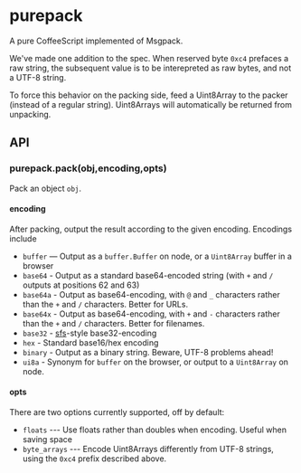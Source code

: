 purepack
========

A pure CoffeeScript implemented of Msgpack.

We've made one addition to the spec.  When reserved byte `0xc4` prefaces
a raw string, the subsequent value is to be interepreted as raw bytes, and
not a UTF-8 string.

To force this behavior on the packing side, feed a Uint8Array to the packer
(instead of a regular string).  Uint8Arrays will automatically be returned
from unpacking.

## API

### purepack.pack(obj,encoding,opts)

Pack an object `obj`.

#### encoding

After packing, output the result according to the given encoding.  Encodings include

* `buffer` — Output as a `buffer.Buffer` on node, or a `Uint8Array` buffer in a browser
* `base64` - Output as a standard base64-encoded string (with `+` and `/` outputs at positions 62 and 63)
* `base64a` - Output as base64-encoding, with `@` and `_` characters rather than
the `+` and `/` characters.  Better for URLs.
* `base64x` - Output as base64-encoding, with `+` and `-` characters rather than
the `+` and `/` characters.  Better for filenames.
* `base32` - [sfs](https://github.com/okws/sfslite)-style base32-encoding
* `hex` - Standard base16/hex encoding
* `binary` - Output as a binary string. Beware, UTF-8 problems ahead!
* `ui8a` - Synonym for `buffer` on the browser, or output to a `Uint8Array` on node.

#### opts

There are two options currently supported, off by default:

* `floats` --- Use floats rather than doubles when encoding.  Useful when saving space
* `byte_arrays` --- Encode Uint8Arrays differently from UTF-8 strings, using the `0xc4`
prefix described above.

